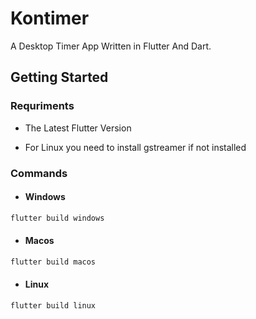 # Kontimer

A Desktop Timer App Written in Flutter And Dart. 

## Getting Started
  
### Requriments
- The Latest Flutter Version

- For Linux you need to install gstreamer if not installed

### Commands

- #### Windows
```dart 
flutter build windows
```

- #### Macos
```dart 
flutter build macos
```

- #### Linux
```dart 
flutter build linux
```
